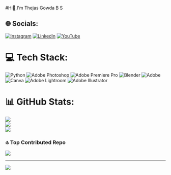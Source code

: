 #Hi👋,I'm Thejas Gowda B S 

## 🌐 Socials:
[![Instagram](https://img.shields.io/badge/Instagram-%23E4405F.svg?logo=Instagram&logoColor=white)](https://instagram.com/genzkannadiga) [![LinkedIn](https://img.shields.io/badge/LinkedIn-%230077B5.svg?logo=linkedin&logoColor=white)](https://linkedin.com/in/https://www.linkedin.com/in/thejas-gowda-010461331/overlay/about-this-profile/) [![YouTube](https://img.shields.io/badge/YouTube-%23FF0000.svg?logo=YouTube&logoColor=white)](https://youtube.com/@http://www.youtube.com/@GenZkannadiga) 

# 💻 Tech Stack:
![Python](https://img.shields.io/badge/python-3670A0?style=flat-square&logo=python&logoColor=ffdd54) ![Adobe Photoshop](https://img.shields.io/badge/adobe%20photoshop-%2331A8FF.svg?style=flat-square&logo=adobe%20photoshop&logoColor=white) ![Adobe Premiere Pro](https://img.shields.io/badge/Adobe%20Premiere%20Pro-9999FF.svg?style=flat-square&logo=Adobe%20Premiere%20Pro&logoColor=white) ![Blender](https://img.shields.io/badge/blender-%23F5792A.svg?style=flat-square&logo=blender&logoColor=white) ![Adobe](https://img.shields.io/badge/adobe-%23FF0000.svg?style=flat-square&logo=adobe&logoColor=white) ![Canva](https://img.shields.io/badge/Canva-%2300C4CC.svg?style=flat-square&logo=Canva&logoColor=white) ![Adobe Lightroom](https://img.shields.io/badge/Adobe%20Lightroom-31A8FF.svg?style=flat-square&logo=Adobe%20Lightroom&logoColor=white) ![Adobe Illustrator](https://img.shields.io/badge/adobe%20illustrator-%23FF9A00.svg?style=flat-square&logo=adobe%20illustrator&logoColor=white)
# 📊 GitHub Stats:
![](https://github-readme-stats.vercel.app/api?username=ThejasGowda1804&theme=vue-dark&hide_border=false&include_all_commits=true&count_private=true)<br/>
![](https://github-readme-streak-stats.herokuapp.com/?user=ThejasGowda1804&theme=vue-dark&hide_border=false)<br/>
![](https://github-readme-stats.vercel.app/api/top-langs/?username=ThejasGowda1804&theme=vue-dark&hide_border=false&include_all_commits=true&count_private=true&layout=compact)

### 🔝 Top Contributed Repo
![](https://github-contributor-stats.vercel.app/api?username=ThejasGowda1804&limit=5&theme=dark&combine_all_yearly_contributions=true)

---
[![](https://visitcount.itsvg.in/api?id=ThejasGowda1804&icon=0&color=0)](https://visitcount.itsvg.in)

<!-- Proudly created with GPRM ( https://gprm.itsvg.in ) -->
